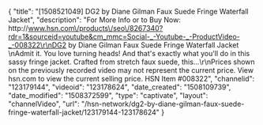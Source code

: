 {
    "title": "[1508521049] DG2 by Diane Gilman Faux Suede Fringe Waterfall Jacket",
    "description": "For More Info or to Buy Now: http:\/\/www.hsn.com\/products\/seo\/8267340?rdr=1&sourceid=youtube&cm_mmc=Social-_-Youtube-_-ProductVideo-_-008322\r\nDG2 by Diane Gilman Faux Suede Fringe Waterfall Jacket     \nAdmit it. You love turning heads! And that's exactly what you'll do in this sassy fringe jacket. Crafted from stretch faux suede, this...\r\nPrices shown on the previously recorded video may not represent the current price.  View hsn.com to view the current selling price. HSN Item #008322",
    "channelid": "123179144",
    "videoid": "123178624",
    "date_created": "1508109739",
    "date_modified": "1508372599",
    "type": "captivate",
    "layout": "channelVideo",
    "url": "\/hsn-network\/dg2-by-diane-gilman-faux-suede-fringe-waterfall-jacket\/123179144-123178624"
}